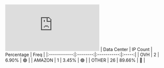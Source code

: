 ![Diagramm](https://github.com/obajay/StateSync-snapshots/blob/main/Projects/AndromedaProtocol/1/README.md)
| Data Center | IP Count | Percentage | Freq |
|:------------:|:--------:|:-----------:|:-----:|
| OVH | 2 | 6.90% | 🟢 |
| AMAZON | 1 | 3.45% | 🟢 |
| OTHER | 26 | 89.66% | 🔴 |